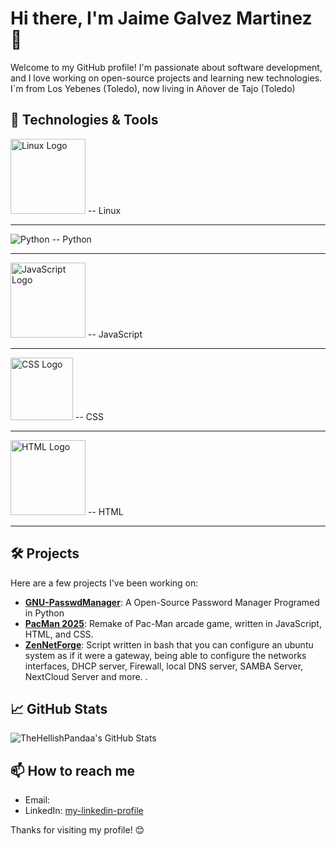 # Hi there, I'm Jaime Galvez Martinez 👋

Welcome to my GitHub profile! I'm passionate about software development, and I love working on open-source projects and learning new technologies. I`m from Los Yebenes (Toledo), now living in Añover de Tajo (Toledo) 

## 🔧 Technologies & Tools

<img src="https://upload.wikimedia.org/wikipedia/commons/a/af/Tux.png" alt="Linux Logo" width="120"> -- Linux

  <hr>
  
![Python](https://www.python.org/static/community_logos/python-logo.png) -- Python

<hr>

<img src="https://upload.wikimedia.org/wikipedia/commons/6/6a/JavaScript-logo.png" alt="JavaScript Logo" width="120">  -- JavaScript

<hr>

<img src="https://upload.wikimedia.org/wikipedia/commons/d/d5/CSS3_logo_and_wordmark.svg" alt="CSS Logo" width="100">   -- CSS

<hr>

<img src="https://upload.wikimedia.org/wikipedia/commons/6/61/HTML5_logo_and_wordmark.svg" alt="HTML Logo" width="120"> -- HTML

<hr>

## 🛠️ Projects

Here are a few projects I've been working on:

- [**GNU-PasswdManager**](https://github.com/TheHellishPandaa/GNU-PasswdManager2025): A Open-Source Password Manager Programed in Python 
- [**PacMan 2025**](https://github.com/TheHellishPandaa/Pac-Man2025): Remake of Pac-Man arcade game, written in JavaScript, HTML, and CSS.
- [**ZenNetForge**](https://github.com/TheHellishPandaa/ZenNetForge): Script written in bash that you can configure an ubuntu system as if it were a gateway, being able to configure the networks interfaces, DHCP server, Firewall, local DNS server, SAMBA Server, NextCloud Server and more. .

## 📈 GitHub Stats

![TheHellishPandaa's GitHub Stats](https://github-readme-stats.vercel.app/api?username=TheHellishPandaa&show_icons=true&theme=dark)

## 📫 How to reach me

- Email: [](mailto:)
- LinkedIn: [my-linkedin-profile](https://www.linkedin.com/in/jaime-galvez-martinez-75574b33a/)

Thanks for visiting my profile! 😊
